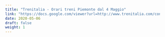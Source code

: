 ```yaml
---
title: "Trenitalia - Orari treni Piemonte dal 4 Maggio"
link: "https://docs.google.com/viewer?url=http://www.trenitalia.com/content/dam/tcom/it/notizie-infomobilit%c3%a0/allegati/Piemonte%20dal%204%20maggio%20def.pdf"
date: 2020-05-06
draft: false
weight: 1
---
```

